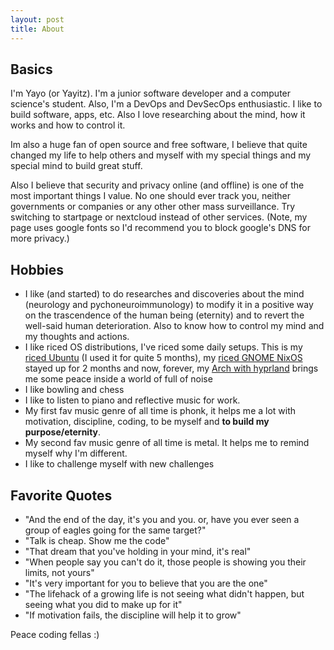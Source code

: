 ```yaml
---
layout: post
title: About
---
```


## Basics
I'm Yayo (or Yayitz). I'm a junior software developer and a computer science's student. Also, I'm a DevOps and DevSecOps enthusiastic. I like to build software, apps, etc. Also I love researching about the mind, how it works and how to control it. 

Im also a huge fan of open source and free software, I believe that quite changed my life to help others and myself with my special things and my special mind to build great stuff. 

Also I believe that security and privacy online (and offline) is one of the most important things I value. No one should ever track you, neither governments or companies or any other other mass surveillance. Try switching to startpage or nextcloud instead of other services. (Note, my page uses google fonts so I'd recommend you to block google's DNS for more privacy.)


## Hobbies
- I like (and started) to do researches and discoveries about the mind (neurology and pychoneuroimmunology) to modify it in a positive way on the trascendence of the human being (eternity) and to revert the well-said human deterioration. Also to know how to control my mind and my thoughts and actions.
- I like riced OS distributions, I've riced some daily setups. This is my [riced Ubuntu](https://www.reddit.com/r/unixporn/comments/1g9lc7s/openbox_i_use_ubuntu_btw/) (I used it for quite 5 months), my [riced GNOME NixOS](https://www.reddit.com/r/unixporn/comments/1kokqw9/gnome_i_like_minimalism/) stayed up for 2 months and now, forever, my [Arch with hyprland](https://www.reddit.com/r/desktops/comments/1m2gkqs/enough_having_bloatware_i_just_want_some_peace/) brings me some peace inside a world of full of noise 
- I like bowling and chess
- I like to listen to piano and reflective music for work.
- My first fav music genre of all time is phonk, it helps me a lot with motivation, discipline, coding, to be myself and **to build my purpose/eternity**. 
- My second fav music genre of all time is metal. It helps me to remind myself why I'm different. 
- I like to challenge myself with new challenges

## Favorite Quotes
- "And the end of the day, it's you and you. or, have you ever seen a group of eagles going for the same target?"
- "Talk is cheap. Show me the code"
- "That dream that you've holding in your mind, it's real"
- "When people say you can't do it, those people is showing you their limits, not yours"
- "It's very important for you to believe that you are the one"
- "The lifehack of a growing life is not seeing what didn't happen, but seeing what you did to make up for it"
- "If motivation fails, the discipline will help it to grow"

Peace coding fellas :)





